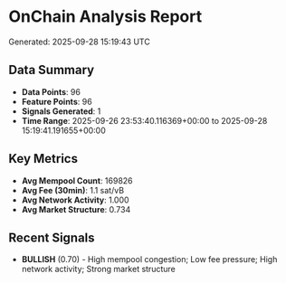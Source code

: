 # OnChain Analysis Report
Generated: 2025-09-28 15:19:43 UTC

## Data Summary
- **Data Points**: 96
- **Feature Points**: 96
- **Signals Generated**: 1
- **Time Range**: 2025-09-26 23:53:40.116369+00:00 to 2025-09-28 15:19:41.191655+00:00

## Key Metrics
- **Avg Mempool Count**: 169826
- **Avg Fee (30min)**: 1.1 sat/vB
- **Avg Network Activity**: 1.000
- **Avg Market Structure**: 0.734

## Recent Signals
- **BULLISH** (0.70) - High mempool congestion; Low fee pressure; High network activity; Strong market structure
